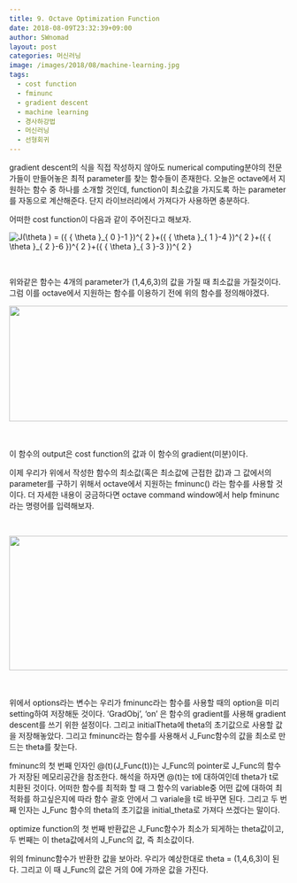 ```yaml
---
title: 9. Octave Optimization Function
date: 2018-08-09T23:32:39+09:00
author: SWnomad
layout: post
categories: 머신러닝
image: /images/2018/08/machine-learning.jpg
tags:
  - cost function
  - fminunc
  - gradient descent
  - machine learning
  - 경사하강법
  - 머신러닝
  - 선형회귀
---
```

gradient descent의 식을 직접 작성하지 않아도 numerical computing분야의 전문가들이 만들어놓은 최적 parameter를 찾는 함수들이 존재한다. 오늘은 octave에서 지원하는 함수 중 하나를 소개할 것인데, function이 최소값을 가지도록 하는 parameter를 자동으로 계산해준다. 단지 라이브러리에서 가져다가 사용하면 충분하다.

어떠한 cost function이 다음과 같이 주어진다고 해보자.

<img src="https://latex.codecogs.com/gif.latex?J(\theta&space;)&space;=&space;({&space;{&space;\theta&space;}_{&space;0&space;}-1&space;})^{&space;2&space;}+({&space;{&space;\theta&space;}_{&space;1&space;}-4&space;})^{&space;2&space;}+({&space;{&space;\theta&space;}_{&space;2&space;}-6&space;})^{&space;2&space;}+({&space;{&space;\theta&space;}_{&space;3&space;}-3&space;})^{&space;2&space;}" alt="J(\theta ) = ({ { \theta }_{ 0 }-1 })^{ 2 }+({ { \theta }_{ 1 }-4 })^{ 2 }+({ { \theta }_{ 2 }-6 })^{ 2 }+({ { \theta }_{ 3 }-3 })^{ 2 }" align="absmiddle" /> 

&nbsp;

위와같은 함수는 4개의 parameter가 (1,4,6,3)의 값을 가질 때 최소값을 가질것이다. 그럼 이를 octave에서 지원하는 함수를 이용하기 전에 위의 함수를 정의해야겠다.

<img class="aligncenter size-full wp-image-363" src="/images/2018/08/no-name-13.png" alt="" width="717" height="209" srcset="/images/2018/08/no-name-13.png 717w, /images/2018/08/no-name-13-300x87.png 300w" sizes="(max-width: 717px) 100vw, 717px" /> 

&nbsp;

이 함수의 output은 cost function의 값과 이 함수의 gradient(미분)이다.

이제 우리가 위에서 작성한 함수의 최소값(혹은 최소값에 근접한 값)과 그 값에서의 parameter를 구하기 위해서 octave에서 지원하는 fminunc() 라는 함수를 사용할 것이다. 더 자세한 내용이 궁금하다면 octave command window에서 help fminunc 라는 명령어를 입력해보자.

&nbsp;

<img class="aligncenter size-full wp-image-366" src="/images/2018/08/no-name-15.png" alt="" width="693" height="243" srcset="/images/2018/08/no-name-15.png 693w, /images/2018/08/no-name-15-300x105.png 300w" sizes="(max-width: 693px) 100vw, 693px" /> 

&nbsp;

위에서 options라는 변수는 우리가 fminunc라는 함수를 사용할 때의 option을 미리 setting하여 저장해둔 것이다. &#8216;GradObj&#8217;, &#8216;on&#8217; 은 함수의 gradient를 사용해 gradient descent를 쓰기 위한 설정이다. 그리고 initialTheta에 theta의 초기값으로 사용할 값을 저장해놓았다. 그리고 fminunc라는 함수를 사용해서 J_Func함수의 값을 최소로 만드는 theta를 찾는다.

fminunc의 첫 번째 인자인 @(t)(J\_Func(t))는 J\_Func의 pointer로 J\_Func의 함수가 저장된 메모리공간을 참조한다. 해석을 하자면 @(t)는 t에 대하여인데 theta가 t로 치환된 것이다. 어떠한 함수를 최적화 할 때 그 함수의 variable중 어떤 값에 대하여 최적화를 하고싶은지에 따라 함수 괄호 안에서 그 variale을 t로 바꾸면 된다. 그리고 두 번째 인자는 J\_Func 함수의 theta의 초기값을 initial_theta로 가져다 쓰겠다는 말이다.

optimize function의 첫 번째 반환값은 J\_Func함수가 최소가 되게하는 theta값이고, 두 번째는 이 theta값에서의 J\_Func의 값, 즉 최소값이다.

위의 fminunc함수가 반환한 값을 보아라. 우리가 예상한대로 theta = (1,4,6,3)이 된다. 그리고 이 때 J_Func의 값은 거의 0에 가까운 값을 가진다.